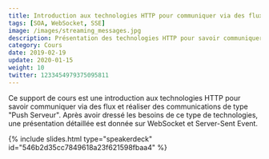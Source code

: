 ```yaml
---
title: Introduction aux technologies HTTP pour communiquer via des flux
tags: [SOA, WebSocket, SSE]
image: /images/streaming_messages.jpg
description: Présentation des technologies HTTP pour savoir communiquer via des flux et réaliser des communications de type "Push Serveur" avec WebSocket et Server-Sent Event (SSE).
category: Cours
date: 2019-02-19
update: 2020-01-15
weight: 10
twitter: 1233454979375095811
---
```


Ce support de cours est une introduction aux technologies HTTP pour savoir communiquer via des flux et réaliser des communications de type "Push Serveur". Après avoir dressé les besoins de ce type de technologies, une présentation détaillée est donnée sur WebSocket et Server-Sent Event.

{% include slides.html type="speakerdeck" id="546b2d35cc7849618a23f621598fbaa4" %}
